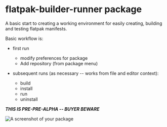 # flatpak-builder-runner package

A basic start to creating a working environment for easily creating, building and testing flatpak manifests.

Basic workflow is:

* first run
  * modify preferences for package
  * Add repository (from package menu)


* subsequent runs (as necessary -- works from file and editor context):
  * build
  * install
  * run
  * uninstall


***THIS IS PRE-PRE-ALPHA -- BUYER BEWARE***

![A screenshot of your package](https://f.cloud.github.com/assets/69169/2290250/c35d867a-a017-11e3-86be-cd7c5bf3ff9b.gif)
